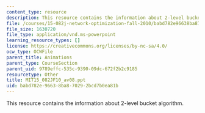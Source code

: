 ```yaml
---
content_type: resource
description: This resource contains the information about 2-level bucket algorithm.
file: /courses/15-082j-network-optimization-fall-2010/babd782e96638ba870292bcd7b0ea81b_MIT15_082JF10_av08.ppt
file_size: 1630720
file_type: application/vnd.ms-powerpoint
learning_resource_types: []
license: https://creativecommons.org/licenses/by-nc-sa/4.0/
ocw_type: OCWFile
parent_title: Animations
parent_type: CourseSection
parent_uid: 9789effc-535c-9390-09dc-672f2b2c9185
resourcetype: Other
title: MIT15_082JF10_av08.ppt
uid: babd782e-9663-8ba8-7029-2bcd7b0ea81b
---
```

This resource contains the information about 2-level bucket algorithm.